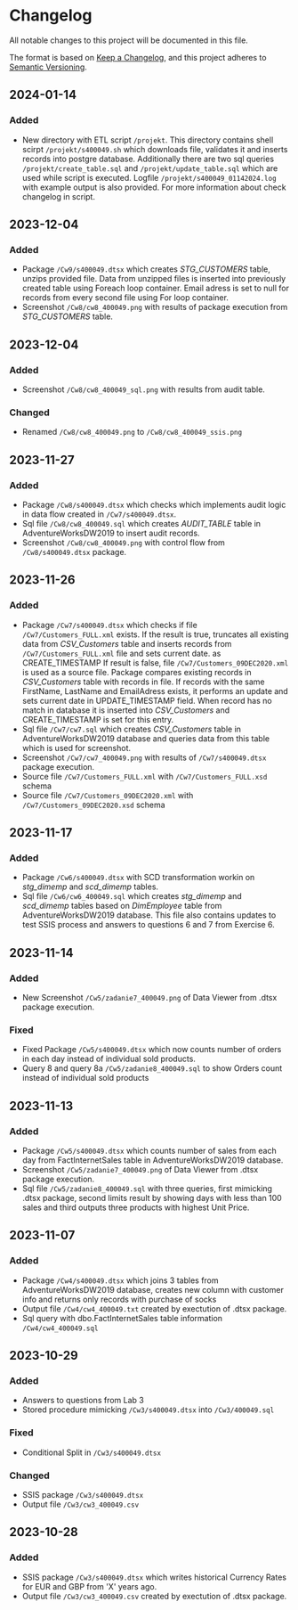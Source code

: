 # Changelog

All notable changes to this project will be documented in this file.

The format is based on [Keep a Changelog](https://keepachangelog.com/en/1.0.0/),
and this project adheres to [Semantic Versioning](https://semver.org/spec/v2.0.0.html).



## 2024-01-14

### Added

- New directory with ETL script `/projekt`. This directory contains shell scirpt `/projekt/s400049.sh` which downloads file, validates it and inserts records into postgre database.
  Additionally there are two sql queries `/projekt/create_table.sql` and `/projekt/update_table.sql` which are used while script is executed. Logfile  `/projekt/s400049_01142024.log` with example output is also provided.
  For more information about check changelog in script.

## 2023-12-04

### Added

- Package `/Cw9/s400049.dtsx` which creates *STG_CUSTOMERS* table, unzips provided file. Data from unzipped files is inserted into previously created table using Foreach loop container.
  Email adress is set to null for records from every second file using For loop container.
- Screenshot `/Cw8/cw8_400049.png` with results of package execution from *STG_CUSTOMERS* table.

## 2023-12-04

### Added

- Screenshot `/Cw8/cw8_400049_sql.png` with results from audit table.

### Changed

- Renamed `/Cw8/cw8_400049.png` to `/Cw8/cw8_400049_ssis.png`


## 2023-11-27

### Added

- Package `/Cw8/s400049.dtsx` which checks which implements audit logic in data flow created in `/Cw7/s400049.dtsx`.
- Sql file `/Cw8/cw8_400049.sql` which creates *AUDIT_TABLE* table in AdventureWorksDW2019 to insert audit records.
- Screenshot `/Cw8/cw8_400049.png` with control flow from `/Cw8/s400049.dtsx` package.


## 2023-11-26

### Added

- Package `/Cw7/s400049.dtsx` which checks if file `/Cw7/Customers_FULL.xml` exists. If the result is true, truncates all existing data from *CSV_Customers* table and inserts records from `/Cw7/Customers_FULL.xml` file and sets current date.
  as CREATE_TIMESTAMP
  If result is false, file `/Cw7/Customers_09DEC2020.xml` is used as a source file. Package compares existing records in *CSV_Customers* table with records in file. If records with the same FirstName, LastName and EmailAdress exists, it performs 
  an update and sets current date in UPDATE_TIMESTAMP field. When record has no match in database it is inserted into *CSV_Customers* and CREATE_TIMESTAMP is set for this entry.
- Sql file `/Cw7/cw7.sql` which creates *CSV_Customers* table in AdventureWorksDW2019 database and queries data from this table which is used for screenshot.
- Screenshot `/Cw7/cw7_400049.png` with results of `/Cw7/s400049.dtsx` package execution.
- Source file `/Cw7/Customers_FULL.xml` with `/Cw7/Customers_FULL.xsd` schema
- Source file `/Cw7/Customers_09DEC2020.xml` with `/Cw7/Customers_09DEC2020.xsd` schema


## 2023-11-17

### Added

- Package `/Cw6/s400049.dtsx` with SCD transformation workin on *stg_dimemp* and *scd_dimemp* tables.
- Sql file `/Cw6/cw6_400049.sql` which creates *stg_dimemp* and *scd_dimemp* tables based on *DimEmployee* table from AdventureWorksDW2019 database.
  This file also contains updates to test SSIS process and answers to questions 6 and 7 from Exercise 6.

## 2023-11-14

### Added

- New Screenshot `/Cw5/zadanie7_400049.png` of Data Viewer from .dtsx package execution.

### Fixed

- Fixed Package `/Cw5/s400049.dtsx` which now counts number of orders in each day instead of individual sold products.
- Query 8 and query 8a `/Cw5/zadanie8_400049.sql` to show Orders count instead of individual sold products

## 2023-11-13

### Added

- Package `/Cw5/s400049.dtsx` which counts number of sales from each day from FactInternetSales table in AdventureWorksDW2019 database.
- Screenshot `/Cw5/zadanie7_400049.png` of Data Viewer from .dtsx package execution.
- Sql file `/Cw5/zadanie8_400049.sql` with three queries,
  first mimicking .dtsx package, second limits result by showing days with less than 100 sales
  and third outputs three products with highest Unit Price.


## 2023-11-07

### Added

- Package `/Cw4/s400049.dtsx` which joins 3 tables from AdventureWorksDW2019 database, 
  creates new column with customer info and returns only records with purchase of socks
- Output file `/Cw4/cw4_400049.txt` created by exectution of .dtsx package.
- Sql query with dbo.FactInternetSales table information `/Cw4/cw4_400049.sql`


## 2023-10-29

### Added

- Answers to questions from Lab 3
- Stored procedure mimicking `/Cw3/s400049.dtsx` into `/Cw3/400049.sql` 

### Fixed

 - Conditional Split in `/Cw3/s400049.dtsx`

### Changed

- SSIS package `/Cw3/s400049.dtsx`
- Output file `/Cw3/cw3_400049.csv`

## 2023-10-28

### Added

- SSIS package `/Cw3/s400049.dtsx` which writes historical Currency Rates for EUR and GBP from 'X' years ago. 
- Output file `/Cw3/cw3_400049.csv` created by exectution of .dtsx package.

